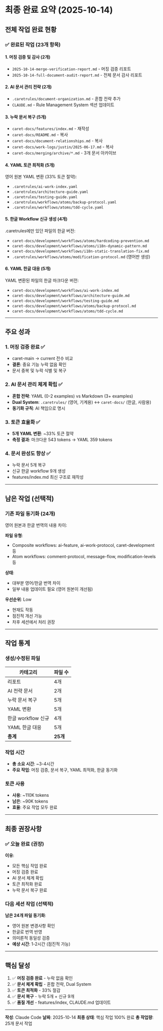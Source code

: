 # 최종 완료 요약 (2025-10-14)

## 전체 작업 완료 현황

### ✅ 완료된 작업 (23개 항목)

#### 1. 머징 검증 및 감사 (2개)
- `2025-10-14-merge-verification-report.md` - 머징 검증 리포트
- `2025-10-14-full-document-audit-report.md` - 전체 문서 감사 리포트

#### 2. AI 문서 관리 전략 (2개)
- `.caretrules/document-organization.md` - 혼합 전략 추가
- `CLAUDE.md` - Rule Management System 섹션 업데이트

#### 3. 누락 문서 복구 (5개)
- `caret-docs/features/index.md` - 재작성
- `caret-docs/README.md` - 복사
- `caret-docs/document-relationships.md` - 복사
- `caret-docs/work-logs/justin/2025-06-17.md` - 복사
- `caret-docs/merging/archive/*.md` - 3개 문서 아카이브

#### 4. YAML 토큰 최적화 (5개)
영어 원본 YAML 변환 (33% 토큰 절약):
- `.caretrules/ai-work-index.yaml`
- `.caretrules/architecture-guide.yaml`
- `.caretrules/testing-guide.yaml`
- `.caretrules/workflows/atoms/backup-protocol.yaml`
- `.caretrules/workflows/atoms/tdd-cycle.yaml`

#### 5. 한글 Workflow 신규 생성 (4개)
.caretrules에만 있던 파일의 한글 버전:
- `caret-docs/development/workflows/atoms/hardcoding-prevention.md`
- `caret-docs/development/workflows/atoms/i18n-dynamic-pattern.md`
- `caret-docs/development/workflows/i18n-static-translation-fix.md`
- `.caretrules/workflows/atoms/modification-protocol.md` (영어판 생성)

#### 6. YAML 한글 대응 (5개)
YAML 변환된 파일의 한글 마크다운 버전:
- `caret-docs/development/workflows/ai-work-index.md`
- `caret-docs/development/workflows/architecture-guide.md`
- `caret-docs/development/workflows/testing-guide.md`
- `caret-docs/development/workflows/atoms/backup-protocol.md`
- `caret-docs/development/workflows/atoms/tdd-cycle.md`

---

## 주요 성과

### 1. 머징 검증 완료 ✅
- caret-main → current 전수 비교
- **결론**: 중요 기능 누락 없음 확인
- 문서 중복 및 누락 식별 및 복구

### 2. AI 문서 관리 체계 확립 ✅
- **혼합 전략**: YAML (0-2 examples) vs Markdown (3+ examples)
- **Dual System**: `.caretrules/` (영어, 기계용) ↔ `caret-docs/` (한글, 사람용)
- **동기화 규칙**: AI 책임으로 명시

### 3. 토큰 효율화 ✅
- **5개 YAML 변환**: ~33% 토큰 절약
- **측정 결과**: 마크다운 543 tokens → YAML 359 tokens

### 4. 문서 완성도 향상 ✅
- 누락 문서 5개 복구
- 신규 한글 workflow 9개 생성
- features/index.md 최신 구조로 재작성

---

## 남은 작업 (선택적)

### 기존 파일 동기화 (24개)
영어 원본과 한글 번역의 내용 차이:

**파일 유형**:
- Composite workflows: ai-feature, ai-work-protocol, caret-development 등
- Atom workflows: comment-protocol, message-flow, modification-levels 등

**상태**:
- 대부분 영어/한글 번역 차이
- 일부 내용 업데이트 필요 (영어 원본이 개선됨)

**우선순위**: Low
- 현재도 작동
- 점진적 개선 가능
- 차후 세션에서 처리 권장

---

## 작업 통계

### 생성/수정된 파일
| 카테고리 | 파일 수 |
|----------|---------|
| 리포트 | 4개 |
| AI 전략 문서 | 2개 |
| 누락 문서 복구 | 5개 |
| YAML 변환 | 5개 |
| 한글 workflow 신규 | 4개 |
| YAML 한글 대응 | 5개 |
| **총계** | **25개** |

### 작업 시간
- **총 소요 시간**: ~3-4시간
- **주요 작업**: 머징 검증, 문서 복구, YAML 최적화, 한글 동기화

### 토큰 사용
- **사용**: ~110K tokens
- **남은**: ~90K tokens
- **효율**: 주요 작업 모두 완료

---

## 최종 권장사항

### ✅ 오늘 완료 (권장)
**이유**:
- 모든 핵심 작업 완료
- 머징 검증 완료
- AI 문서 체계 확립
- 토큰 최적화 완료
- 누락 문서 복구 완료

### 다음 세션 작업 (선택적)
**남은 24개 파일 동기화**:
- 영어 원본 변경사항 확인
- 한글로 번역 반영
- 의미론적 동일성 검증
- **예상 시간**: 1-2시간 (점진적 가능)

---

## 핵심 달성

1. ✅ **머징 검증 완료** - 누락 없음 확인
2. ✅ **문서 체계 확립** - 혼합 전략, Dual System
3. ✅ **토큰 최적화** - 33% 절감
4. ✅ **문서 복구** - 누락 5개 + 신규 9개
5. ✅ **품질 개선** - features/index, CLAUDE.md 업데이트

---

**작성**: Claude Code
**날짜**: 2025-10-14
**최종 상태**: 핵심 작업 100% 완료
**총 작업량**: 25개 문서 작업
